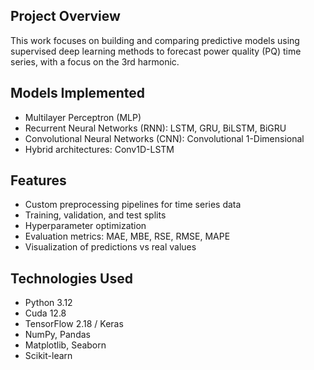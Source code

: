 ##  Project Overview

This work focuses on building and comparing predictive models using supervised deep learning methods to forecast power quality (PQ) time series, with a focus on the 3rd harmonic.

##  Models Implemented

- Multilayer Perceptron (MLP)
- Recurrent Neural Networks (RNN): LSTM, GRU, BiLSTM, BiGRU
- Convolutional Neural Networks (CNN): Convolutional 1-Dimensional
- Hybrid architectures: Conv1D-LSTM
  
##  Features

- Custom preprocessing pipelines for time series data
- Training, validation, and test splits
- Hyperparameter optimization
- Evaluation metrics: MAE, MBE, RSE, RMSE, MAPE
- Visualization of predictions vs real values

##  Technologies Used

- Python 3.12
- Cuda 12.8
- TensorFlow 2.18 / Keras
- NumPy, Pandas
- Matplotlib, Seaborn
- Scikit-learn
